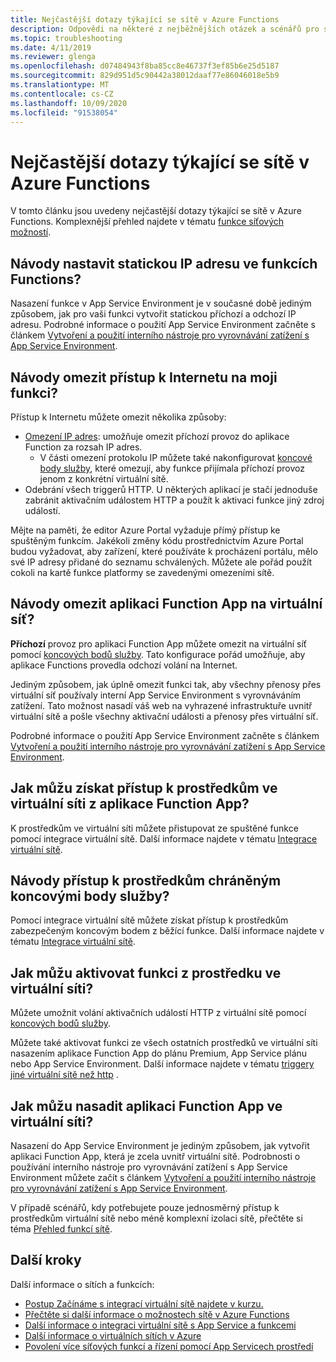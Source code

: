 ```yaml
---
title: Nejčastější dotazy týkající se sítě v Azure Functions
description: Odpovědi na některé z nejběžnějších otázek a scénářů pro síť s Azure Functions.
ms.topic: troubleshooting
ms.date: 4/11/2019
ms.reviewer: glenga
ms.openlocfilehash: d07484943f8ba85cc8e46737f3ef85b6e25d5187
ms.sourcegitcommit: 829d951d5c90442a38012daaf77e86046018e5b9
ms.translationtype: MT
ms.contentlocale: cs-CZ
ms.lasthandoff: 10/09/2020
ms.locfileid: "91538054"
---
```

# <a name="frequently-asked-questions-about-networking-in-azure-functions"></a>Nejčastější dotazy týkající se sítě v Azure Functions

V tomto článku jsou uvedeny nejčastější dotazy týkající se sítě v Azure Functions. Komplexnější přehled najdete v tématu [funkce síťových možností](functions-networking-options.md).

## <a name="how-do-i-set-a-static-ip-in-functions"></a>Návody nastavit statickou IP adresu ve funkcích Functions?

Nasazení funkce v App Service Environment je v současné době jediným způsobem, jak pro vaši funkci vytvořit statickou příchozí a odchozí IP adresu. Podrobné informace o použití App Service Environment začněte s článkem [Vytvoření a použití interního nástroje pro vyrovnávání zatížení s App Service Environment](../app-service/environment/create-ilb-ase.md).

## <a name="how-do-i-restrict-internet-access-to-my-function"></a>Návody omezit přístup k Internetu na moji funkci?

Přístup k Internetu můžete omezit několika způsoby:

* [Omezení IP adres](../app-service/app-service-ip-restrictions.md): umožňuje omezit příchozí provoz do aplikace Function za rozsah IP adres.
    * V části omezení protokolu IP můžete také nakonfigurovat [koncové body služby](../virtual-network/virtual-network-service-endpoints-overview.md), které omezují, aby funkce přijímala příchozí provoz jenom z konkrétní virtuální sítě.
* Odebrání všech triggerů HTTP. U některých aplikací je stačí jednoduše zabránit aktivačním událostem HTTP a použít k aktivaci funkce jiný zdroj událostí.

Mějte na paměti, že editor Azure Portal vyžaduje přímý přístup ke spuštěným funkcím. Jakékoli změny kódu prostřednictvím Azure Portal budou vyžadovat, aby zařízení, které používáte k procházení portálu, mělo své IP adresy přidané do seznamu schválených. Můžete ale pořád použít cokoli na kartě funkce platformy se zavedenými omezeními sítě.

## <a name="how-do-i-restrict-my-function-app-to-a-virtual-network"></a>Návody omezit aplikaci Function App na virtuální síť?

**Příchozí** provoz pro aplikaci Function App můžete omezit na virtuální síť pomocí [koncových bodů služby](./functions-networking-options.md#private-site-access). Tato konfigurace pořád umožňuje, aby aplikace Functions provedla odchozí volání na Internet.

Jediným způsobem, jak úplně omezit funkci tak, aby všechny přenosy přes virtuální síť používaly interní App Service Environment s vyrovnáváním zatížení. Tato možnost nasadí váš web na vyhrazené infrastruktuře uvnitř virtuální sítě a pošle všechny aktivační události a přenosy přes virtuální síť. 

Podrobné informace o použití App Service Environment začněte s článkem [Vytvoření a použití interního nástroje pro vyrovnávání zatížení s App Service Environment](../app-service/environment/create-ilb-ase.md).

## <a name="how-can-i-access-resources-in-a-virtual-network-from-a-function-app"></a>Jak můžu získat přístup k prostředkům ve virtuální síti z aplikace Function App?

K prostředkům ve virtuální síti můžete přistupovat ze spuštěné funkce pomocí integrace virtuální sítě. Další informace najdete v tématu [Integrace virtuální sítě](functions-networking-options.md#virtual-network-integration).

## <a name="how-do-i-access-resources-protected-by-service-endpoints"></a>Návody přístup k prostředkům chráněným koncovými body služby?

Pomocí integrace virtuální sítě můžete získat přístup k prostředkům zabezpečeným koncovým bodem z běžící funkce. Další informace najdete v tématu [Integrace virtuální sítě](functions-networking-options.md#virtual-network-integration).

## <a name="how-can-i-trigger-a-function-from-a-resource-in-a-virtual-network"></a>Jak můžu aktivovat funkci z prostředku ve virtuální síti?

Můžete umožnit volání aktivačních událostí HTTP z virtuální sítě pomocí [koncových bodů služby](./functions-networking-options.md#private-site-access). 

Můžete také aktivovat funkci ze všech ostatních prostředků ve virtuální síti nasazením aplikace Function App do plánu Premium, App Service plánu nebo App Service Environment. Další informace najdete v tématu [triggery jiné virtuální sítě než http](./functions-networking-options.md#virtual-network-triggers-non-http) .

## <a name="how-can-i-deploy-my-function-app-in-a-virtual-network"></a>Jak můžu nasadit aplikaci Function App ve virtuální síti?

Nasazení do App Service Environment je jediným způsobem, jak vytvořit aplikaci Function App, která je zcela uvnitř virtuální sítě. Podrobnosti o používání interního nástroje pro vyrovnávání zatížení s App Service Environment můžete začít s článkem [Vytvoření a použití interního nástroje pro vyrovnávání zatížení s App Service Environment](../app-service/environment/create-ilb-ase.md).

V případě scénářů, kdy potřebujete pouze jednosměrný přístup k prostředkům virtuální sítě nebo méně komplexní izolaci sítě, přečtěte si téma [Přehled funkcí sítě](functions-networking-options.md).

## <a name="next-steps"></a>Další kroky

Další informace o sítích a funkcích: 

* [Postup Začínáme s integrací virtuální sítě najdete v kurzu.](./functions-create-vnet.md)
* [Přečtěte si další informace o možnostech sítě v Azure Functions](./functions-networking-options.md)
* [Další informace o integraci virtuální sítě s App Service a funkcemi](../app-service/web-sites-integrate-with-vnet.md)
* [Další informace o virtuálních sítích v Azure](../virtual-network/virtual-networks-overview.md)
* [Povolení více síťových funkcí a řízení pomocí App Servicech prostředí](../app-service/environment/intro.md)
